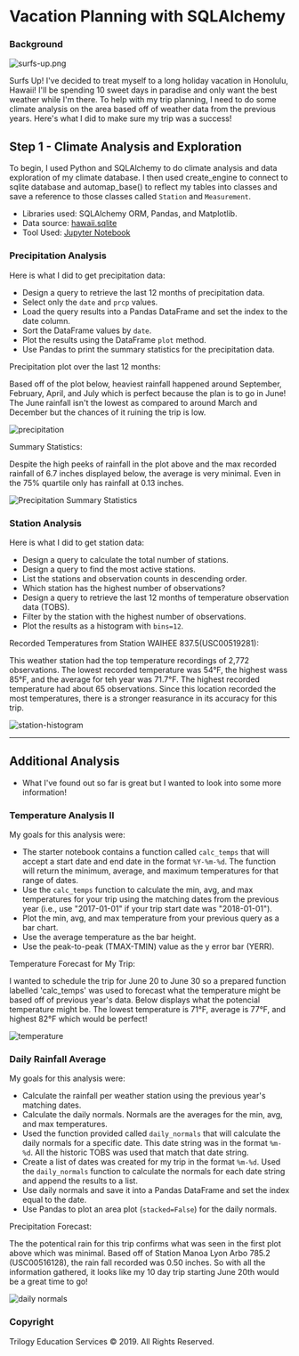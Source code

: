 # Vacation Planning with SQLAlchemy 

### Background

![surfs-up.png](Images/surfs-up.png)

Surfs Up! I've decided to treat myself to a long holiday vacation in Honolulu, Hawaii! I'll be spending 10 sweet days in paradise and only want the best weather while I'm there. To help with my trip planning, I need to do some climate analysis on the area based off of weather data from the previous years. Here's what I did to make sure my trip was a success!

## Step 1 - Climate Analysis and Exploration

To begin, I used Python and SQLAlchemy to do climate analysis and data exploration of my climate database. I then used create_engine to connect to sqlite database and automap_base() to reflect my tables into classes and save a reference to those classes called `Station` and `Measurement`.
* Libraries used: SQLAlchemy ORM, Pandas, and Matplotlib.
* Data source: [hawaii.sqlite](Resources/hawaii.sqlite)
* Tool Used: [Jupyter Notebook](Climate_Final.ipynb) 

### Precipitation Analysis

Here is what I did to get precipitation data:
* Design a query to retrieve the last 12 months of precipitation data.
* Select only the `date` and `prcp` values.
* Load the query results into a Pandas DataFrame and set the index to the date column.
* Sort the DataFrame values by `date`.
* Plot the results using the DataFrame `plot` method.
* Use Pandas to print the summary statistics for the precipitation data.

Precipitation plot over the last 12 months: 

Based off of the plot below, heaviest rainfall happened around September, February, April, and July which is perfect because the plan is to go in June! The June rainfall isn't the lowest as compared to around March and December but the chances of it ruining the trip is low.
  
![precipitation](Images/precipitation.png)
  
Summary Statistics:

Despite the high peeks of rainfall in the plot above and the max recorded rainfall of 6.7 inches displayed below, the average is very minimal. Even in the 75% quartile only has rainfall at 0.13 inches.
  
![Precipitation Summary Statistics](Images/describe.png)


### Station Analysis

Here is what I did to get station data:
* Design a query to calculate the total number of stations.
* Design a query to find the most active stations.
* List the stations and observation counts in descending order.
* Which station has the highest number of observations?
* Design a query to retrieve the last 12 months of temperature observation data (TOBS).
* Filter by the station with the highest number of observations.
* Plot the results as a histogram with `bins=12`.

Recorded Temperatures from Station WAIHEE 837.5(USC00519281):

This weather station had the top temperature recordings of 2,772 observations. The lowest recorded temperature was 54°F, the highest wass 85°F, and the average for teh year was 71.7°F. The highest recorded temperature had about 65 observations. Since this location recorded the most temperatures, there is a stronger reasurance in its accuracy for this trip.

![station-histogram](Images/station-histogram.png)

- - -

## Additional Analysis

* What I've found out so far is great but I wanted to look into some more information!

### Temperature Analysis II

My goals for this analysis were:
* The starter notebook contains a function called `calc_temps` that will accept a start date and end date in the format `%Y-%m-%d`. The function will return the minimum, average, and maximum temperatures for that range of dates.
* Use the `calc_temps` function to calculate the min, avg, and max temperatures for your trip using the matching dates from the previous year (i.e., use "2017-01-01" if your trip start date was "2018-01-01").
* Plot the min, avg, and max temperature from your previous query as a bar chart.
* Use the average temperature as the bar height.
* Use the peak-to-peak (TMAX-TMIN) value as the y error bar (YERR).

Temperature Forecast for My Trip:

I wanted to schedule the trip for June 20 to June 30 so a prepared function labelled 'calc_temps' was used to forecast what the temperature might be based off of previous year's data. Below displays what the potencial temperature might be. The lowest temperature is 71°F, average is 77°F, and highest 82°F which would be perfect!

![temperature](Images/temperature.png)

### Daily Rainfall Average

My goals for this analysis were:
* Calculate the rainfall per weather station using the previous year's matching dates.
* Calculate the daily normals. Normals are the averages for the min, avg, and max temperatures.
* Used the function provided called `daily_normals` that will calculate the daily normals for a specific date. This date string was in the format `%m-%d`. All the historic TOBS was used that match that date string.
* Create a list of dates was created for my trip in the format `%m-%d`. Used the `daily_normals` function to calculate the normals for each date string and append the results to a list.
* Use daily normals and save it into a Pandas DataFrame and set the index equal to the date.
* Use Pandas to plot an area plot (`stacked=False`) for the daily normals.

Precipitation Forecast:

The the potentical rain for this trip confirms what was seen in the first plot above which was minimal. Based off of Station Manoa Lyon Arbo 785.2 (USC00516128), the rain fall recorded was 0.50 inches. So with all the information gathered, it looks like my 10 day trip starting June 20th would be a great time to go!

![daily normals](Images/daily_normals.png)

### Copyright

Trilogy Education Services © 2019. All Rights Reserved.
